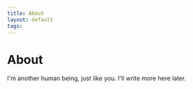 ```yaml
---
title: About
layout: default
tags: 
---
```


# About

I'm another human being, just like you. I'll write more here later.